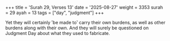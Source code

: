 +++
title = 'Surah 29, Verses 13'
date = '2025-08-27'
weight = 3353
surah = 29
ayah = 13
tags = ["day", "judgment"]
+++

Yet they will certainly ˹be made to˺ carry their own burdens, as well as other burdens along with their own. And they will surely be questioned on Judgment Day about what they used to fabricate.